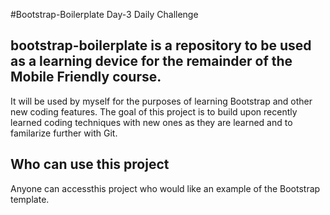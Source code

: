 #Bootstrap-Boilerplate Day-3 Daily Challenge
## bootstrap-boilerplate is a repository to be used as a learning device for the remainder of the Mobile Friendly course.
It will be used by myself for the purposes of learning Bootstrap and other new coding features.
The goal of this project is to build upon recently learned coding techniques with new ones as they are learned and to familarize further with Git.

## Who can use this project
Anyone can accessthis project who would like an example of the Bootstrap template.



